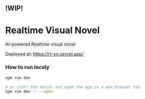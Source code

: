 ## !WIP!

# Realtime Visual Novel

AI-powered Realtime visual novel

Deployed at: https://rt-vn.vercel.app/

### How to run localy

```bash
npm run dev

# or start the server and open the app in a new browser tab
npm run dev -- --open
```
